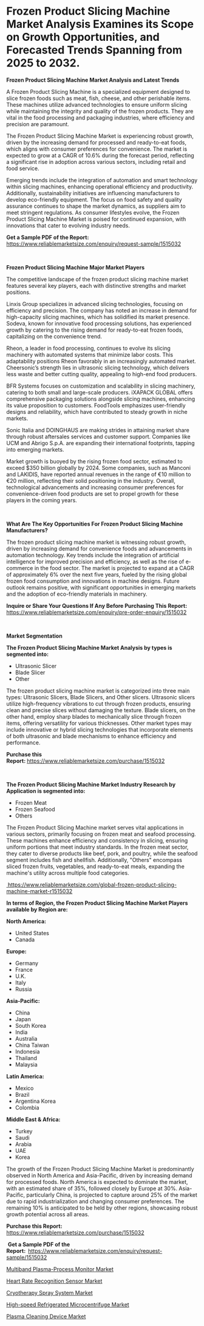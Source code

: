 <p><h1>Frozen Product Slicing Machine Market Analysis Examines its Scope on Growth Opportunities, and Forecasted Trends Spanning from 2025 to 2032.</h1></p><p><strong>Frozen Product Slicing Machine Market Analysis and Latest Trends</strong></p>
<p><p>A Frozen Product Slicing Machine is a specialized equipment designed to slice frozen foods such as meat, fish, cheese, and other perishable items. These machines utilize advanced technologies to ensure uniform slicing while maintaining the integrity and quality of the frozen products. They are vital in the food processing and packaging industries, where efficiency and precision are paramount.</p><p>The Frozen Product Slicing Machine Market is experiencing robust growth, driven by the increasing demand for processed and ready-to-eat foods, which aligns with consumer preferences for convenience. The market is expected to grow at a CAGR of 10.6% during the forecast period, reflecting a significant rise in adoption across various sectors, including retail and food service. </p><p>Emerging trends include the integration of automation and smart technology within slicing machines, enhancing operational efficiency and productivity. Additionally, sustainability initiatives are influencing manufacturers to develop eco-friendly equipment. The focus on food safety and quality assurance continues to shape the market dynamics, as suppliers aim to meet stringent regulations. As consumer lifestyles evolve, the Frozen Product Slicing Machine Market is poised for continued expansion, with innovations that cater to evolving industry needs.</p></p>
<p><strong>Get a Sample PDF of the Report:&nbsp;</strong> <a href="https://www.reliablemarketsize.com/enquiry/request-sample/1515032?utm_campaign=1898&utm_medium=2&utm_source=Github&utm_content=ia&utm_term=29032025&utm_id=frozen-product-slicing-machine">https://www.reliablemarketsize.com/enquiry/request-sample/1515032</a></p>
<p>&nbsp;</p>
<p><strong>Frozen Product Slicing Machine Major Market Players</strong></p>
<p><p>The competitive landscape of the frozen product slicing machine market features several key players, each with distinctive strengths and market positions. </p><p>Linxis Group specializes in advanced slicing technologies, focusing on efficiency and precision. The company has noted an increase in demand for high-capacity slicing machines, which has solidified its market presence. Sodeva, known for innovative food processing solutions, has experienced growth by catering to the rising demand for ready-to-eat frozen foods, capitalizing on the convenience trend.</p><p>Rheon, a leader in food processing, continues to evolve its slicing machinery with automated systems that minimize labor costs. This adaptability positions Rheon favorably in an increasingly automated market. Cheersonic’s strength lies in ultrasonic slicing technology, which delivers less waste and better cutting quality, appealing to high-end food producers.</p><p>BFR Systems focuses on customization and scalability in slicing machinery, catering to both small and large-scale producers. iXAPACK GLOBAL offers comprehensive packaging solutions alongside slicing machines, enhancing its value proposition to customers. FoodTools emphasizes user-friendly designs and reliability, which have contributed to steady growth in niche markets.</p><p>Sonic Italia and DOINGHAUS are making strides in attaining market share through robust aftersales services and customer support. Companies like UCM and Abrigo S.p.A. are expanding their international footprints, tapping into emerging markets.</p><p>Market growth is buoyed by the rising frozen food sector, estimated to exceed $350 billion globally by 2024. Some companies, such as Manconi and LAKIDIS, have reported annual revenues in the range of €10 million to €20 million, reflecting their solid positioning in the industry. Overall, technological advancements and increasing consumer preferences for convenience-driven food products are set to propel growth for these players in the coming years.</p></p>
<p>&nbsp;</p>
<p><strong>What Are The Key Opportunities For Frozen Product Slicing Machine Manufacturers?</strong></p>
<p><p>The frozen product slicing machine market is witnessing robust growth, driven by increasing demand for convenience foods and advancements in automation technology. Key trends include the integration of artificial intelligence for improved precision and efficiency, as well as the rise of e-commerce in the food sector. The market is projected to expand at a CAGR of approximately 6% over the next five years, fueled by the rising global frozen food consumption and innovations in machine designs. Future outlook remains positive, with significant opportunities in emerging markets and the adoption of eco-friendly materials in machinery.</p></p>
<p><strong>Inquire or Share Your Questions If Any Before Purchasing This Report:</strong> <a href="https://www.reliablemarketsize.com/enquiry/pre-order-enquiry/1515032?utm_campaign=1898&utm_medium=2&utm_source=Github&utm_content=ia&utm_term=29032025&utm_id=frozen-product-slicing-machine">https://www.reliablemarketsize.com/enquiry/pre-order-enquiry/1515032</a></p>
<p>&nbsp;</p>
<p><strong>Market Segmentation</strong></p>
<p><strong>The Frozen Product Slicing Machine Market Analysis by types is segmented into:</strong></p>
<p><ul><li>Ultrasonic Slicer</li><li>Blade Slicer</li><li>Other</li></ul></p>
<p><p>The frozen product slicing machine market is categorized into three main types: Ultrasonic Slicers, Blade Slicers, and Other slicers. Ultrasonic slicers utilize high-frequency vibrations to cut through frozen products, ensuring clean and precise slices without damaging the texture. Blade slicers, on the other hand, employ sharp blades to mechanically slice through frozen items, offering versatility for various thicknesses. Other market types may include innovative or hybrid slicing technologies that incorporate elements of both ultrasonic and blade mechanisms to enhance efficiency and performance.</p></p>
<p><strong>Purchase this Report:&nbsp;</strong><a href="https://www.reliablemarketsize.com/purchase/1515032?utm_campaign=1898&utm_medium=2&utm_source=Github&utm_content=ia&utm_term=29032025&utm_id=frozen-product-slicing-machine">https://www.reliablemarketsize.com/purchase/1515032</a></p>
<p>&nbsp;</p>
<p><strong>The Frozen Product Slicing Machine Market Industry Research by Application is segmented into:</strong></p>
<p><ul><li>Frozen Meat</li><li>Frozen Seafood</li><li>Others</li></ul></p>
<p><p>The Frozen Product Slicing Machine market serves vital applications in various sectors, primarily focusing on frozen meat and seafood processing. These machines enhance efficiency and consistency in slicing, ensuring uniform portions that meet industry standards. In the frozen meat sector, they cater to diverse products like beef, pork, and poultry, while the seafood segment includes fish and shellfish. Additionally, "Others" encompass sliced frozen fruits, vegetables, and ready-to-eat meals, expanding the machine's utility across multiple food categories.</p></p>
<p><a href="https://www.reliablemarketsize.com/global-frozen-product-slicing-machine-market-r1515032?utm_campaign=1898&utm_medium=2&utm_source=Github&utm_content=ia&utm_term=29032025&utm_id=frozen-product-slicing-machine">&nbsp;https://www.reliablemarketsize.com/global-frozen-product-slicing-machine-market-r1515032</a></p>
<p><strong>In terms of Region, the Frozen Product Slicing Machine Market Players available by Region are:</strong></p>
<p>
    <p> <strong> North America: </strong>
        <ul>
            <li>United States</li>
            <li>Canada</li>
        </ul>
        </p> 
    <p> <strong> Europe: </strong>
        <ul>
            <li>Germany</li>
            <li>France</li>
            <li>U.K.</li>
            <li>Italy</li>
            <li>Russia</li>
        </ul>
        </p> 
    <p> <strong> Asia-Pacific: </strong>
        <ul>
            <li>China</li>
            <li>Japan</li>
            <li>South Korea</li>
            <li>India</li>
            <li>Australia</li>
            <li>China Taiwan</li>
            <li>Indonesia</li>
            <li>Thailand</li>
            <li>Malaysia</li>
        </ul>
        </p> 
    <p> <strong> Latin America: </strong>
        <ul>
            <li>Mexico</li>
            <li>Brazil</li>
            <li>Argentina Korea</li>
            <li>Colombia</li>
        </ul>
        </p> 
    <p> <strong> Middle East & Africa: </strong>
        <ul>
            <li>Turkey</li>
            <li>Saudi</li>
            <li>Arabia</li>
            <li>UAE</li>
            <li>Korea</li>
        </ul>
    </p>
    </p>
<p><p>The growth of the Frozen Product Slicing Machine Market is predominantly observed in North America and Asia-Pacific, driven by increasing demand for processed foods. North America is expected to dominate the market, with an estimated share of 35%, followed closely by Europe at 30%. Asia-Pacific, particularly China, is projected to capture around 25% of the market due to rapid industrialization and changing consumer preferences. The remaining 10% is anticipated to be held by other regions, showcasing robust growth potential across all areas.</p></p>
<p><strong>Purchase this Report: </strong><a href="https://www.reliablemarketsize.com/purchase/1515032?utm_campaign=1898&utm_medium=2&utm_source=Github&utm_content=ia&utm_term=29032025&utm_id=frozen-product-slicing-machine">https://www.reliablemarketsize.com/purchase/1515032</a></p>
<p>&nbsp;<strong>Get a Sample PDF of the Report:&nbsp;&nbsp;</strong><a href="https://www.reliablemarketsize.com/enquiry/request-sample/1515032?utm_campaign=1898&utm_medium=2&utm_source=Github&utm_content=ia&utm_term=29032025&utm_id=frozen-product-slicing-machine">https://www.reliablemarketsize.com/enquiry/request-sample/1515032</a></p>
<p><strong></strong></p>
<p><p><a href="https://github.com/amourdeeks8j/Market-Research-Report-List-1/blob/main/multiband-plasma-process-monitor-market.md?utm_campaign=1898&utm_medium=2&utm_source=Github&utm_content=ia&utm_term=29032025&utm_id=frozen-product-slicing-machine">Multiband Plasma-Process Monitor Market</a></p><p><a href="https://github.com/marfosamiko7/Market-Research-Report-List-1/blob/main/heart-rate-recognition-sensor-market.md?utm_campaign=1898&utm_medium=2&utm_source=Github&utm_content=ia&utm_term=29032025&utm_id=frozen-product-slicing-machine">Heart Rate Recognition Sensor Market</a></p><p><a href="https://github.com/gierlravasty/Market-Research-Report-List-1/blob/main/cryotherapy-spray-system-market.md?utm_campaign=1898&utm_medium=2&utm_source=Github&utm_content=ia&utm_term=29032025&utm_id=frozen-product-slicing-machine">Cryotherapy Spray System Market</a></p><p><a href="https://github.com/bawksmaedamu/Market-Research-Report-List-1/blob/main/high-speed-refrigerated-microcentrifuge-market.md?utm_campaign=1898&utm_medium=2&utm_source=Github&utm_content=ia&utm_term=29032025&utm_id=frozen-product-slicing-machine">High-speed Refrigerated Microcentrifuge Market</a></p><p><a href="https://github.com/shongranch73/Market-Research-Report-List-1/blob/main/plasma-cleaning-device-market.md?utm_campaign=1898&utm_medium=2&utm_source=Github&utm_content=ia&utm_term=29032025&utm_id=frozen-product-slicing-machine">Plasma Cleaning Device Market</a></p></p>